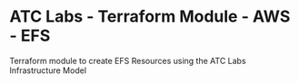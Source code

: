 # ATC Labs - Terraform Module - AWS - EFS
Terraform module to create EFS Resources using the ATC Labs Infrastructure Model
